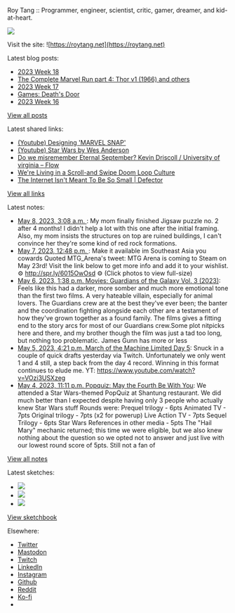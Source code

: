 Roy Tang :: Programmer, engineer, scientist, critic, gamer, dreamer, and kid-at-heart.

![](https://roytang.net/static/img/profile.jpg)

Visit the site: ![https://roytang.net](https://roytang.net)

Latest blog posts:

- [2023 Week 18](https://roytang.net/2023/05/2023-week-18/)
- [The Complete Marvel Run part 4: Thor v1 (1966) and others](https://roytang.net/2023/05/marvel-run-4-thor-etc/)
- [2023 Week 17](https://roytang.net/2023/04/2023-week-17/)
- [Games: Death&#x27;s Door](https://roytang.net/2023/04/deaths-door/)
- [2023 Week 16](https://roytang.net/2023/04/2023-week-16/)

[View all posts](https://roytang.net/blog)

Latest shared links:

- [(Youtube) Designing &#x27;MARVEL SNAP&#x27;](https://roytang.net/2023/05/74a9006634453b123e2cdbb6791f7d7c/)
- [(Youtube) Star Wars by Wes Anderson](https://roytang.net/2023/05/2b9a3fc8eb845e8130d7d1950a51a23c/)
- [Do we misremember Eternal September? Kevin Driscoll / University of virginia – Flow](https://roytang.net/2023/05/5dfd4c3d34da6f2540d0fdf384712eb3/)
- [We&#x27;re Living in a Scroll-and Swipe Doom Loop Culture](https://roytang.net/2023/05/76b9e430a6da3f404a146464d40c65b5/)
- [The Internet Isn&#x27;t Meant To Be So Small | Defector](https://roytang.net/2023/05/c42a7e6a126f181610173e32ca1c3a95/)

[View all links](https://roytang.net/links)

Latest notes:

- [May 8, 2023, 3:08 a.m. ](https://roytang.net/2023/05/3bfa2655f1d8bf6a94dc76be69d8d757/): My mom finally finished Jigsaw puzzle no. 2 after 4 months! I didn&#x27;t help a lot with this one after the initial framing. Also, my mom insists the structures on top are ruined buildings, I can&#x27;t convince her they&#x27;re some kind of red rock formations.
- [May 7, 2023, 12:48 p.m. ](https://roytang.net/2023/05/1655071997142114305/): Make it available im Southeast Asia you cowards Quoted MTG_Arena&#x27;s tweet: MTG Arena is coming to Steam on May 23rd! Visit the link below to get more info and add it to your wishlist. ⚙️ http://spr.ly/6015OwOsd ⚙️ (Click photos to view full-size)
- [May 6, 2023, 1:38 p.m. Movies: Guardians of the Galaxy Vol. 3 (2023)](https://roytang.net/2023/05/guardians-of-the-galaxy-vol-3-2023/): Feels like this had a darker, more somber and much more emotional tone than the first two films. A very hateable villain, especially for animal lovers. The Guardians crew are at the best they&#x27;ve ever been; the banter and the coordination fighting alongside each other are a testament of how they&#x27;ve grown together as a found family. The films gives a fitting end to the story arcs for most of our Guardians crew.Some plot nitpicks here and there, and my brother though the film was just a tad too long, but nothing too problematic. James Gunn has more or less
- [May 5, 2023, 4:21 p.m. March of the Machine Limited Day 5](https://roytang.net/2023/05/mtgmom-limited-day5/): Snuck in a couple of quick drafts yesterday via Twitch. Unfortunately we only went 1 and 4 still, a step back from the day 4 record. Winning in this format continues to elude me. YT: https://www.youtube.com/watch?v=VOzi3USXzeg
- [May 4, 2023, 11:11 p.m. Popquiz: May the Fourth Be With You](https://roytang.net/2023/05/popquiz-may-4th/): We attended a Star Wars-themed PopQuiz at Shantung restaurant. We did much better than I expected despite having only 3 people who actually knew Star Wars stuff Rounds were: Prequel trilogy - 6pts Animated TV - 7pts Original trilogy - 7pts (x2 for powerup) Live Action TV - 7pts Sequel Trilogy - 6pts Star Wars References in other media - 5pts The &quot;Hail Mary&quot; mechanic returned; this time we were eligible, but we also knew nothing about the question so we opted not to answer and just live with our lowest round score of 5pts. Still not a fan of

[View all notes](https://roytang.net/notes)

Latest sketches:


- ![](https://roytang.net/media/cache/3c/da/3cda657c471879c3cfa81b898b810cd6.jpg)
- ![](https://roytang.net/media/cache/a2/60/a260eacc913ee7c542024b154923702f.jpg)
- ![](https://roytang.net/media/cache/e0/88/e0888b7f7a1e342aba8cced2a0784cc4.jpg)

[View sketchbook](https://roytang.net/albums/sketchbook)


Elsewhere:

- [Twitter](https://twitter.com/roytang)
- [Mastodon](https://indieweb.social/@roytang)
- [Twitch](https://twitch.tv/twitchyroy)
- [LinkedIn](https://www.linkedin.com/in/roytang)
- [Instagram](https://instagram.com/roytang0400)
- [Github](https://github.com/roytang)
- [Reddit](https://reddit.com/u/hungryroy)
- [Ko-fi](https://ko-fi.com/roytang)
- [](mailto:hello@roytang.net)